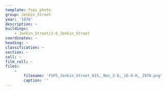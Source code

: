 ```yaml
---
template: fsps_photo
group: Jenkin_Street
year: '1978'
description: ~
buildings:
    - Jenkin_Street/2-6_Jenkin_Street
coordinates: ~
heading: ~
classification: ~
section: ~
cell: ~
film_roll: ~
files:
    -
        filename: 'FSPS_Jenkin_Street_015,_Nos_2-6,_16-6-H,_1978.png'
        caption: ''
---
```

